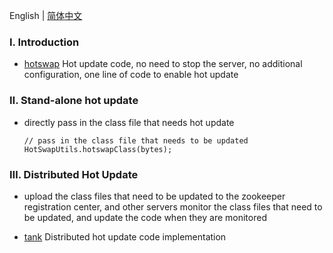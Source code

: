English | [简体中文](./README_CN.md)

### Ⅰ. Introduction

- [hotswap](https://github.com/zfoo-project/zfoo/blob/main/hotswap/README.md) Hot update code, no need to stop the
  server, no additional configuration, one line of code to enable hot update

### Ⅱ. Stand-alone hot update

- directly pass in the class file that needs hot update
    ```
    // pass in the class file that needs to be updated
    HotSwapUtils.hotswapClass(bytes);
    ```

### Ⅲ. Distributed Hot Update

- upload the class files that need to be updated to the zookeeper registration center, and other servers monitor the
  class files that need to be updated, and update the code when they are monitored

- [tank](https://github.com/zfoo-project/tank-game-server/blob/main/common/src/main/java/com/zfoo/tank/common/util/HotUtils.java)
  Distributed hot update code implementation
